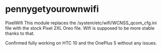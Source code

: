 # pennygetyourownwifi
PixelWifi
This module replaces the /system/etc/wifi/WCNSS_qcom_cfg.ini file with the stock Pixel 2XL Oreo file.
Wifi is supposed to be more stable thanks to that.

Confirmed fully working on HTC 10 and the OnePlus 5 without any issues.
